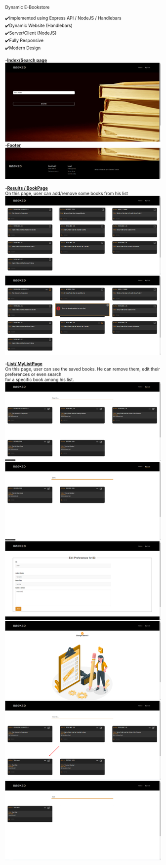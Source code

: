 Dynamic E-Bookstore<br/><br/>
✔️Implemented using Express API / NodeJS / Handlebars<br/>
✔️Dynamic Website (Handlebars)<br/>
✔️Server/Client (NodeJS) <br/>
✔️Fully Responsive<br/>
✔️Modern Design<br/><br/>
-<b><ins>Index/Search page</ins></b> <br/>
![](images/1.png)<br/>
-<b><ins>Footer</ins></b> <br/>
![](images/2.png)<br/><br/>
-<b><ins>Results / BookPage</ins></b> <br/>
On this page, user can add/remove some books from his list<br/> 
![](images/3.png)<br/>
![](images/4.png)<br/><br/>
-<b><ins>List/ MyListPage</ins></b><br/>
On this page, user can see the saved books. He can remove them, edit their preferences or even search <br/>
for a specific book among his list.<br/>
![](images/5.png)<br/>
![](images/6.png)<br/>
![](images/7.png)<br/>
![](images/8.png)<br/>
![](images/9.png)<br/>
![](images/10.png)<br/>
